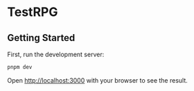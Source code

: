 # TestRPG

## Getting Started

First, run the development server:

```bash
pnpm dev
```

Open [http://localhost:3000](http://localhost:3000) with your browser to see the result.
